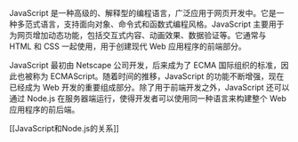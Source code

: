 JavaScript 是一种高级的、解释型的编程语言，广泛应用于网页开发中。它是一种多范式语言，支持面向对象、命令式和函数式编程风格。JavaScript 主要用于为网页增加动态功能，包括交互式内容、动画效果、数据验证等。它通常与 HTML 和 CSS 一起使用，用于创建现代 Web 应用程序的前端部分。

JavaScript 最初由 Netscape 公司开发，后来成为了 ECMA 国际组织的标准，因此也被称为 ECMAScript。随着时间的推移，JavaScript 的功能不断增强，现在已经成为 Web 开发的重要组成部分。除了用于前端开发之外，JavaScript 还可以通过 Node.js 在服务器端运行，使得开发者可以使用同一种语言来构建整个 Web 应用程序的前后端。

[[JavaScript和Node.js的关系]]